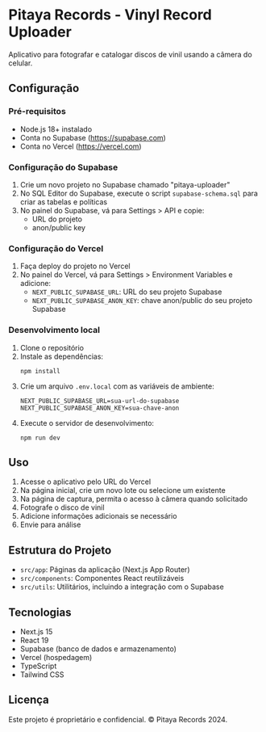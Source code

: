 # Pitaya Records - Vinyl Record Uploader

Aplicativo para fotografar e catalogar discos de vinil usando a câmera do celular.

## Configuração

### Pré-requisitos

- Node.js 18+ instalado
- Conta no Supabase (https://supabase.com)
- Conta no Vercel (https://vercel.com)

### Configuração do Supabase

1. Crie um novo projeto no Supabase chamado "pitaya-uploader"
2. No SQL Editor do Supabase, execute o script `supabase-schema.sql` para criar as tabelas e políticas
3. No painel do Supabase, vá para Settings > API e copie:
   - URL do projeto
   - anon/public key

### Configuração do Vercel

1. Faça deploy do projeto no Vercel
2. No painel do Vercel, vá para Settings > Environment Variables e adicione:
   - `NEXT_PUBLIC_SUPABASE_URL`: URL do seu projeto Supabase
   - `NEXT_PUBLIC_SUPABASE_ANON_KEY`: chave anon/public do seu projeto Supabase

### Desenvolvimento local

1. Clone o repositório
2. Instale as dependências:
   ```
   npm install
   ```
3. Crie um arquivo `.env.local` com as variáveis de ambiente:
   ```
   NEXT_PUBLIC_SUPABASE_URL=sua-url-do-supabase
   NEXT_PUBLIC_SUPABASE_ANON_KEY=sua-chave-anon
   ```
4. Execute o servidor de desenvolvimento:
   ```
   npm run dev
   ```

## Uso

1. Acesse o aplicativo pelo URL do Vercel
2. Na página inicial, crie um novo lote ou selecione um existente
3. Na página de captura, permita o acesso à câmera quando solicitado
4. Fotografe o disco de vinil
5. Adicione informações adicionais se necessário
6. Envie para análise

## Estrutura do Projeto

- `src/app`: Páginas da aplicação (Next.js App Router)
- `src/components`: Componentes React reutilizáveis
- `src/utils`: Utilitários, incluindo a integração com o Supabase

## Tecnologias

- Next.js 15
- React 19
- Supabase (banco de dados e armazenamento)
- Vercel (hospedagem)
- TypeScript
- Tailwind CSS

## Licença

Este projeto é proprietário e confidencial. © Pitaya Records 2024. 